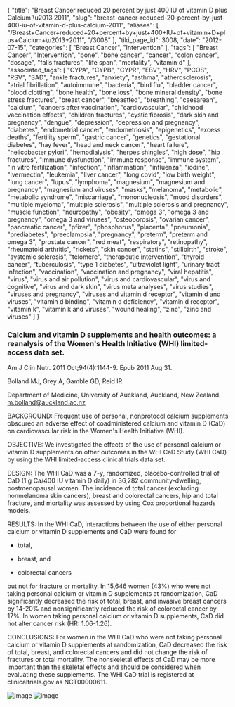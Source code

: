 {
    "title": "Breast Cancer reduced 20 percent by just 400 IU of vitamin D plus Calcium \u2013 2011",
    "slug": "breast-cancer-reduced-20-percent-by-just-400-iu-of-vitamin-d-plus-calcium-2011",
    "aliases": [
        "/Breast+Cancer+reduced+20+percent+by+just+400+IU+of+vitamin+D+plus+Calcium+\u2013+2011",
        "/3008"
    ],
    "tiki_page_id": 3008,
    "date": "2012-07-15",
    "categories": [
        "Breast Cancer",
        "Intervention"
    ],
    "tags": [
        "Breast Cancer",
        "Intervention",
        "bone",
        "bone cancer",
        "cancer",
        "colon cancer",
        "dosage",
        "falls fractures",
        "life span",
        "mortality",
        "vitamin d"
    ],
    "associated_tags": [
        "CYPA",
        "CYPB",
        "CYPR",
        "EBV",
        "HRV",
        "PCOS",
        "RSV",
        "SAD",
        "ankle fractures",
        "anxiety",
        "asthma",
        "atherosclerosis",
        "atrial fibrillation",
        "autoimmune",
        "bacteria",
        "bird flu",
        "bladder cancer",
        "blood clotting",
        "bone health",
        "bone loss",
        "bone mineral density",
        "bone stress fractures",
        "breast cancer",
        "breastfed",
        "breathing",
        "caesarean",
        "calcium",
        "cancers after vaccination",
        "cardiovascular",
        "childhood vaccination effects",
        "children fractures",
        "cystic fibrosis",
        "dark skin and pregnancy",
        "dengue",
        "depression",
        "depression and pregnancy",
        "diabetes",
        "endometrial cancer",
        "endometriosis",
        "epigenetics",
        "excess deaths",
        "fertility sperm",
        "gastric cancer",
        "genetics",
        "gestational diabetes",
        "hay fever",
        "head and neck cancer",
        "heart failure",
        "helicobacter pylori",
        "hemodialysis",
        "herpes shingles",
        "high dose",
        "hip fractures",
        "immune dysfunction",
        "immune response",
        "immune system",
        "in vitro fertilization",
        "infection",
        "inflammation",
        "influenza",
        "iodine",
        "ivermectin",
        "leukemia",
        "liver cancer",
        "long covid",
        "low birth weight",
        "lung cancer",
        "lupus",
        "lymphoma",
        "magnesium",
        "magnesium and pregnancy",
        "magnesium and viruses",
        "masks",
        "melanoma",
        "metabolic",
        "metabolic syndrome",
        "miscarriage",
        "mononucleosis",
        "mood disorders",
        "multiple myeloma",
        "multiple sclerosis",
        "multiple sclerosis and pregnancy",
        "muscle function",
        "neuropathy",
        "obesity",
        "omega 3",
        "omega 3 and pregnancy",
        "omega 3 and viruses",
        "osteoporosis",
        "ovarian cancer",
        "pancreatic cancer",
        "pfizer",
        "phosphorus",
        "placenta",
        "pneumonia",
        "prediabetes",
        "preeclampsia",
        "pregnancy",
        "preterm",
        "preterm and omega 3",
        "prostate cancer",
        "red meat",
        "respiratory",
        "retinopathy",
        "rheumatoid arthritis",
        "rickets",
        "skin cancer",
        "statins",
        "stillbirth",
        "stroke",
        "systemic sclerosis",
        "telomere",
        "therapeutic intervention",
        "thyroid cancer",
        "tuberculosis",
        "type 1 diabetes",
        "ultraviolet light",
        "urinary tract infection",
        "vaccination",
        "vaccination and pregnancy",
        "viral hepatitis",
        "virus",
        "virus and air pollution",
        "virus and cardiovascular",
        "virus and cognitive",
        "virus and dark skin",
        "virus meta analyses",
        "virus studies",
        "viruses and pregnancy",
        "viruses and vitamin d receptor",
        "vitamin d and viruses",
        "vitamin d binding",
        "vitamin d deficiency",
        "vitamin d receptor",
        "vitamin k",
        "vitamin k and viruses",
        "wound healing",
        "zinc",
        "zinc and viruses"
    ]
}


### Calcium and vitamin D supplements and health outcomes: a reanalysis of the Women's Health Initiative (WHI) limited-access data set.

Am J Clin Nutr. 2011 Oct;94(4):1144-9. Epub 2011 Aug 31.

Bolland MJ, Grey A, Gamble GD, Reid IR.

Department of Medicine, University of Auckland, Auckland, New Zealand. m.bolland@auckland.ac.nz

BACKGROUND: Frequent use of personal, nonprotocol calcium supplements obscured an adverse effect of coadministered calcium and vitamin D (CaD) on cardiovascular risk in the Women's Health Initiative (WHI).

OBJECTIVE: We investigated the effects of the use of personal calcium or vitamin D supplements on other outcomes in the WHI CaD Study (WHI CaD) by using the WHI limited-access clinical trials data set.

DESIGN: The WHI CaD was a 7-y, randomized, placebo-controlled trial of CaD (1 g Ca/400 IU vitamin D daily) in 36,282 community-dwelling, postmenopausal women. The incidence of total cancer (excluding nonmelanoma skin cancers), breast and colorectal cancers, hip and total fracture, and mortality was assessed by using Cox proportional hazards models.

RESULTS: In the WHI CaD, interactions between the use of either personal calcium or vitamin D supplements and CaD were found for 

* total, 

* breast, and 

* colorectal cancers 

but not for fracture or mortality. In 15,646 women (43%) who were not taking personal calcium or vitamin D supplements at randomization, CaD significantly decreased the risk of total, breast, and invasive breast cancers by 14-20% and nonsignificantly reduced the risk of colorectal cancer by 17%. In women taking personal calcium or vitamin D supplements, CaD did not alter cancer risk (HR: 1.06-1.26).

CONCLUSIONS: For women in the WHI CaD who were not taking personal calcium or vitamin D supplements at randomization, CaD decreased the risk of total, breast, and colorectal cancers and did not change the risk of fractures or total mortality. The nonskeletal effects of CaD may be more important than the skeletal effects and should be considered when evaluating these supplements. The WHI CaD trial is registered at clinicaltrials.gov as NCT00000611.

<img src="https://d378j1rmrlek7x.cloudfront.net/attachments/jpeg/bolland-whi-breast-cancer.jpg" alt="image" style="max-width: 500px;">

<img src="https://d378j1rmrlek7x.cloudfront.net/attachments/jpeg/bolland-2.jpg" alt="image">